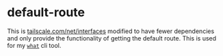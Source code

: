 # default-route

This is [tailscale.com/net/interfaces](https://pkg.go.dev/tailscale.com/net/interfaces) modified to have fewer dependencies and only provide the functionality of getting the default route. This is used for my [`what`](https://github.com/nixigaj/what) cli tool.
